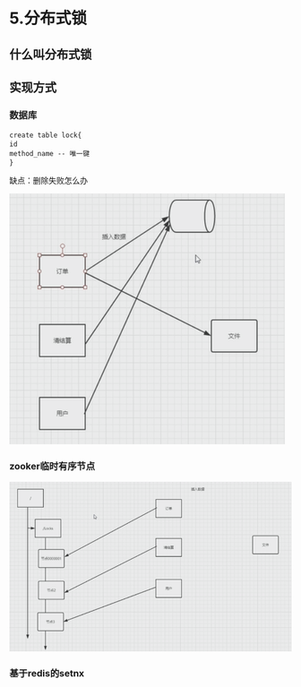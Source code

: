 # 5.分布式锁

## 什么叫分布式锁

## 实现方式

### 数据库

```mysql
create table lock{
id 
method_name -- 唯一键
}
```

缺点：删除失败怎么办

![1565426887655](img/db_lock.png)

### zooker临时有序节点

![1565426666320](img/zooker_lock.png)

### 基于redis的setnx

